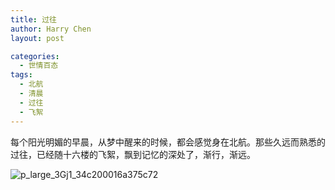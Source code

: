 ```yaml
---
title: 过往
author: Harry Chen
layout: post

categories:
  - 世情百态
tags:
  - 北航
  - 清晨
  - 过往
  - 飞絮
---
```


  每个阳光明媚的早晨，从梦中醒来的时候，都会感觉身在北航。那些久远而熟悉的过往，已经随十六楼的飞絮，飘到记忆的深处了，渐行，渐远。

![p_large_3Gj1_34c200016a375c72][1]

   [1]: http://www.roybit.com/wp-content/uploads/2011/08/p_large_3Gj1_34c200016a375c72_thumb.jpg (p_large_3Gj1_34c200016a375c72)
